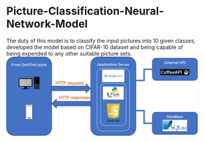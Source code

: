 # Picture-Classification-Neural-Network-Model
The duty of this model is to classify the input pictures into 10 given classes, developed the model based on CIFAR-10 dataset and being capable of being expended to any other suitable picture sets.
 <img width="700" src="https://github.com/Zhu-Lifeng/Cloud-Computing-miniproject/blob/main/Readme/p1.png" alt="Architecture">
